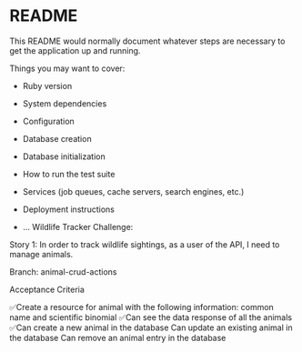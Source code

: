# README

This README would normally document whatever steps are necessary to get the
application up and running.

Things you may want to cover:

* Ruby version

* System dependencies

* Configuration

* Database creation

* Database initialization

* How to run the test suite

* Services (job queues, cache servers, search engines, etc.)

* Deployment instructions

* ...
Wildlife Tracker Challenge:

Story 1: In order to track wildlife sightings, as a user of the API, I need to manage animals.

Branch: animal-crud-actions

Acceptance Criteria

✅Create a resource for animal with the following information: common name and scientific binomial
 ✅Can see the data response of all the animals
 ✅Can create a new animal in the database
 Can update an existing animal in the database
 Can remove an animal entry in the database